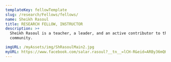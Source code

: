 ```yaml
---
templateKey: fellowTemplate
slug: /research/Fellows/fellows/
name: Sheikh Rasoul
title: RESEARCH FELLOW, INSTRUCTOR
description: >+
  Sheikh Rasoul is a teacher, a leader, and an active contributor to the
  community.

imgURL: /myAssets/img/ShRasoulMain2.jpg
myURL: https://www.facebook.com/salar.rasoul?__tn__=lCH-R&eid=ARBy36mQHXuPnsOD2tJ
---
```


